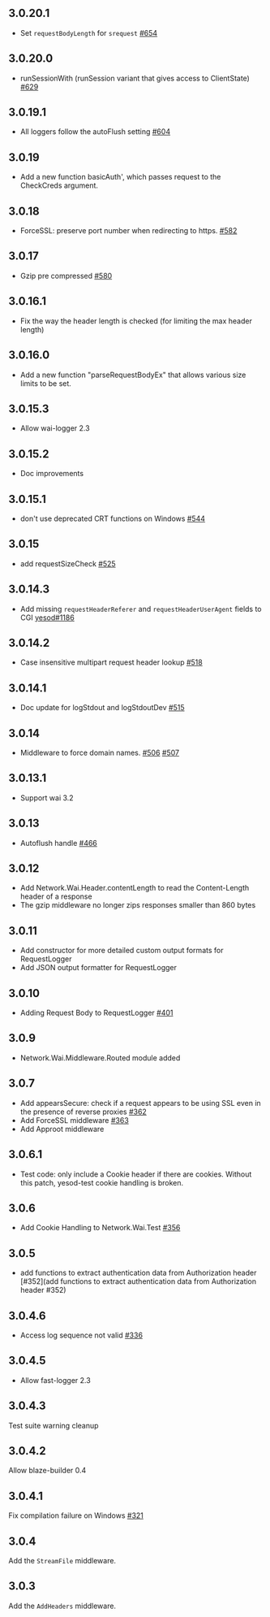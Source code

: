 ## 3.0.20.1

* Set `requestBodyLength` for `srequest` [#654](https://github.com/yesodweb/wai/pull/654)

## 3.0.20.0

* runSessionWith (runSession variant that gives access to ClientState) [#629](https://github.com/yesodweb/wai/pull/629)

## 3.0.19.1

* All loggers follow the autoFlush setting [#604](https://github.com/yesodweb/wai/pull/604)

## 3.0.19

* Add a new function basicAuth', which passes request to the CheckCreds argument.

## 3.0.18

* ForceSSL: preserve port number when redirecting to https. [#582](https://github.com/yesodweb/wai/pull/582)

## 3.0.17

* Gzip pre compressed [#580](https://github.com/yesodweb/wai/pull/580)

## 3.0.16.1

* Fix the way the header length is checked (for limiting the max header length)

## 3.0.16.0

* Add a new function "parseRequestBodyEx" that allows various size limits to be set.

## 3.0.15.3

* Allow wai-logger 2.3

## 3.0.15.2

* Doc improvements

## 3.0.15.1

* don't use deprecated CRT functions on Windows [#544](https://github.com/yesodweb/wai/pull/544)

## 3.0.15

* add requestSizeCheck [#525](https://github.com/yesodweb/wai/pull/525)

## 3.0.14.3

* Add missing `requestHeaderReferer` and `requestHeaderUserAgent` fields to CGI [yesod#1186](https://github.com/yesodweb/yesod/issues/1186)

## 3.0.14.2

* Case insensitive multipart request header lookup [#518](https://github.com/yesodweb/wai/pull/518)

## 3.0.14.1

* Doc update for logStdout and logStdoutDev [#515](https://github.com/yesodweb/wai/issues/515)

## 3.0.14

* Middleware to force domain names. [#506](https://github.com/yesodweb/wai/issues/506) [#507](https://github.com/yesodweb/wai/pull/507)

## 3.0.13.1

* Support wai 3.2

## 3.0.13

* Autoflush handle [#466](https://github.com/yesodweb/wai/pull/466)

## 3.0.12

* Add Network.Wai.Header.contentLength to read the Content-Length header of a response
* The gzip middleware no longer zips responses smaller than 860 bytes

## 3.0.11

* Add constructor for more detailed custom output formats for RequestLogger
* Add JSON output formatter for RequestLogger

## 3.0.10

* Adding Request Body to RequestLogger [#401](https://github.com/yesodweb/wai/pull/401)

## 3.0.9

* Network.Wai.Middleware.Routed module added

## 3.0.7

* Add appearsSecure: check if a request appears to be using SSL even in the
  presence of reverse proxies [#362](https://github.com/yesodweb/wai/pull/362)
* Add ForceSSL middleware [#363](https://github.com/yesodweb/wai/pull/363)
* Add Approot middleware

## 3.0.6.1

* Test code: only include a Cookie header if there are cookies. Without this
  patch, yesod-test cookie handling is broken.

## 3.0.6

* Add Cookie Handling to Network.Wai.Test [#356](https://github.com/yesodweb/wai/pull/356)

## 3.0.5

* add functions to extract authentication data from Authorization header [#352](add functions to extract authentication data from Authorization header #352)

## 3.0.4.6

* Access log sequence not valid [#336](https://github.com/yesodweb/wai/issues/336)

## 3.0.4.5

* Allow fast-logger 2.3

## 3.0.4.3

Test suite warning cleanup

## 3.0.4.2

Allow blaze-builder 0.4

## 3.0.4.1

Fix compilation failure on Windows [#321](https://github.com/yesodweb/wai/issues/321)

## 3.0.4

Add the `StreamFile` middleware.

## 3.0.3

Add the `AddHeaders` middleware.
